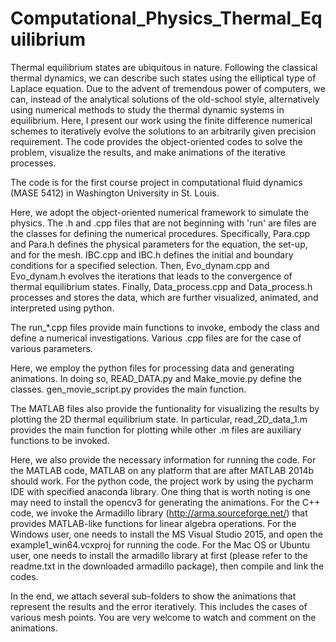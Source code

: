 # Computational_Physics_Thermal_Equilibrium
Thermal equilibrium states are ubiquitous in nature. Following the classical thermal dynamics, we can describe such states using the elliptical type of Laplace equation. Due to the advent of tremendous power of computers, we can, instead of the analytical solutions of the old-school style, alternatively using numerical methods to study the thermal dynamic systems in equilibrium. Here, I present our work using the finite difference numerical schemes to iteratively evolve the solutions to an arbitrarily given precision requirement. The code provides the object-oriented codes to solve the problem, visualize the results, and make animations of the iterative processes. 

The code is for the first course project in computational fluid dynamics (MASE 5412) in Washington University in St. Louis. 

Here, we adopt the object-oriented numerical framework to simulate the physics. The .h and .cpp files that are not beginning with 'run' are files are the classes for defining the numerical procedures. Specifically, Para.cpp and Para.h defines the physical parameters for the equation, the set-up, and for the mesh. IBC.cpp and IBC.h defines the initial and boundary conditions for a specified selection. Then, Evo_dynam.cpp and Evo_dynam.h evolves the iterations that leads to the convergence of thermal equilibrium states. Finally, Data_process.cpp and Data_process.h processes and stores the data, which are further visualized, animated, and interpreted using python.

The run_*.cpp files provide main functions to invoke, embody the class and define a numerical investigations. Various .cpp files are for the case of various parameters.

Here, we employ the python files for processing data and generating animations. In doing so, READ_DATA.py and Make_movie.py define the classes. gen_movie_script.py provides the main function.

The MATLAB files also provide the funtionality for visualizing the results by plotting the 2D thermal equilibrium state. In particular, read_2D_data_1.m provides the main function for plotting while other .m files are auxiliary functions to be invoked. 


Here, we also provide the necessary information for running the code. 
For the MATLAB code, MATLAB on any platform that are after MATLAB 2014b should work.
For the python code, the project work by using the pycharm IDE with specified anaconda library. One thing that is worth noting is one may need to install the opencv3 for generating the animations. 
For the C++ code, we invoke the Armadillo library (http://arma.sourceforge.net/) that provides MATLAB-like functions for linear algebra operations. For the Windows user, one needs to install the MS Visual Studio 2015, and open the example1_win64.vcxproj for running the code. For the Mac OS or Ubuntu user, one needs to install the armadillo library at first (please refer to the readme.txt in the downloaded armadillo package), then compile and link the codes.

In the end, we attach several sub-folders to show the animations that represent the results and the error iteratively. This includes the cases of various mesh points. You are very welcome to watch and comment on the animations.
